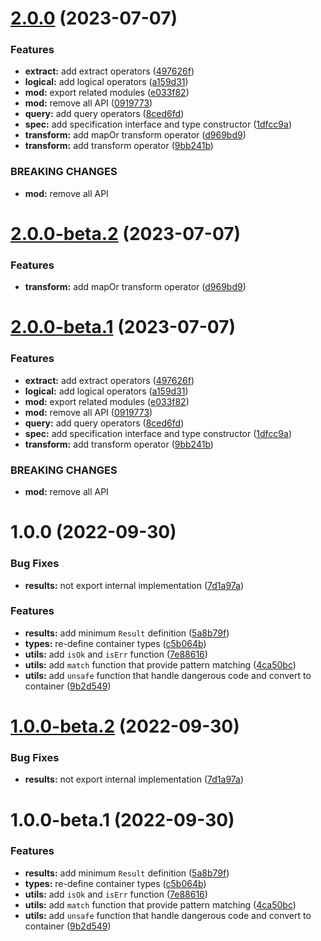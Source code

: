 # [2.0.0](https://github.com/TomokiMiyauci/result/compare/1.0.0...2.0.0) (2023-07-07)


### Features

* **extract:** add extract operators ([497626f](https://github.com/TomokiMiyauci/result/commit/497626fc11ca6a2db4d10fc03f0b90fc4b4c4825))
* **logical:** add logical operators ([a159d31](https://github.com/TomokiMiyauci/result/commit/a159d31654ef33c2e21a5b42b63e17968f26e3f4))
* **mod:** export related modules ([e033f82](https://github.com/TomokiMiyauci/result/commit/e033f82713df356d3b9d8dffc69de424051a22e4))
* **mod:** remove all API ([0919773](https://github.com/TomokiMiyauci/result/commit/0919773137c0a7cf9c6270b5ed5bc34cf4b1ccb5))
* **query:** add query operators ([8ced6fd](https://github.com/TomokiMiyauci/result/commit/8ced6fd3fa099a52fef2a99757a3a2097c377eae))
* **spec:** add specification interface and type constructor ([1dfcc9a](https://github.com/TomokiMiyauci/result/commit/1dfcc9a4c6756c8d4fa1e93bad0b87b4be012a30))
* **transform:** add mapOr transform operator ([d969bd9](https://github.com/TomokiMiyauci/result/commit/d969bd9c602e75e12769ddda3b13d2aaa54ea717))
* **transform:** add transform operator ([9bb241b](https://github.com/TomokiMiyauci/result/commit/9bb241bf639958d172a655a82dd9f247d2a58330))


### BREAKING CHANGES

* **mod:** remove all API

# [2.0.0-beta.2](https://github.com/TomokiMiyauci/result-js/compare/2.0.0-beta.1...2.0.0-beta.2) (2023-07-07)


### Features

* **transform:** add mapOr transform operator ([d969bd9](https://github.com/TomokiMiyauci/result-js/commit/d969bd9c602e75e12769ddda3b13d2aaa54ea717))

# [2.0.0-beta.1](https://github.com/TomokiMiyauci/result-js/compare/1.0.0...2.0.0-beta.1) (2023-07-07)


### Features

* **extract:** add extract operators ([497626f](https://github.com/TomokiMiyauci/result-js/commit/497626fc11ca6a2db4d10fc03f0b90fc4b4c4825))
* **logical:** add logical operators ([a159d31](https://github.com/TomokiMiyauci/result-js/commit/a159d31654ef33c2e21a5b42b63e17968f26e3f4))
* **mod:** export related modules ([e033f82](https://github.com/TomokiMiyauci/result-js/commit/e033f82713df356d3b9d8dffc69de424051a22e4))
* **mod:** remove all API ([0919773](https://github.com/TomokiMiyauci/result-js/commit/0919773137c0a7cf9c6270b5ed5bc34cf4b1ccb5))
* **query:** add query operators ([8ced6fd](https://github.com/TomokiMiyauci/result-js/commit/8ced6fd3fa099a52fef2a99757a3a2097c377eae))
* **spec:** add specification interface and type constructor ([1dfcc9a](https://github.com/TomokiMiyauci/result-js/commit/1dfcc9a4c6756c8d4fa1e93bad0b87b4be012a30))
* **transform:** add transform operator ([9bb241b](https://github.com/TomokiMiyauci/result-js/commit/9bb241bf639958d172a655a82dd9f247d2a58330))


### BREAKING CHANGES

* **mod:** remove all API

# 1.0.0 (2022-09-30)

### Bug Fixes

* **results:** not export internal implementation ([7d1a97a](https://github.com/TomokiMiyauci/result-js/commit/7d1a97adec0a94824ffc60746889b1e3d5483c22))

### Features

* **results:** add minimum `Result` definition ([5a8b79f](https://github.com/TomokiMiyauci/result-js/commit/5a8b79ff4e0cfaba6631eb8306b856c2f1173e02))
* **types:** re-define container types ([c5b064b](https://github.com/TomokiMiyauci/result-js/commit/c5b064ba28afacf1384dcbdbc7fd38e5299278c0))
* **utils:** add `isOk` and `isErr` function ([7e88616](https://github.com/TomokiMiyauci/result-js/commit/7e886161b8a5ae5cf65e75e80239b685cfbf3770))
* **utils:** add `match` function that provide pattern matching ([4ca50bc](https://github.com/TomokiMiyauci/result-js/commit/4ca50bc9c1e181eb14e3de13602227e1fddd14da))
* **utils:** add `unsafe` function that handle dangerous code and convert to container ([9b2d549](https://github.com/TomokiMiyauci/result-js/commit/9b2d54960c2a0a097020ae4cdb14247ece42d0e2))

# [1.0.0-beta.2](https://github.com/TomokiMiyauci/result-js/compare/1.0.0-beta.1...1.0.0-beta.2) (2022-09-30)

### Bug Fixes

* **results:** not export internal implementation ([7d1a97a](https://github.com/TomokiMiyauci/result-js/commit/7d1a97adec0a94824ffc60746889b1e3d5483c22))

# 1.0.0-beta.1 (2022-09-30)

### Features

* **results:** add minimum `Result` definition ([5a8b79f](https://github.com/TomokiMiyauci/result-js/commit/5a8b79ff4e0cfaba6631eb8306b856c2f1173e02))
* **types:** re-define container types ([c5b064b](https://github.com/TomokiMiyauci/result-js/commit/c5b064ba28afacf1384dcbdbc7fd38e5299278c0))
* **utils:** add `isOk` and `isErr` function ([7e88616](https://github.com/TomokiMiyauci/result-js/commit/7e886161b8a5ae5cf65e75e80239b685cfbf3770))
* **utils:** add `match` function that provide pattern matching ([4ca50bc](https://github.com/TomokiMiyauci/result-js/commit/4ca50bc9c1e181eb14e3de13602227e1fddd14da))
* **utils:** add `unsafe` function that handle dangerous code and convert to container ([9b2d549](https://github.com/TomokiMiyauci/result-js/commit/9b2d54960c2a0a097020ae4cdb14247ece42d0e2))
